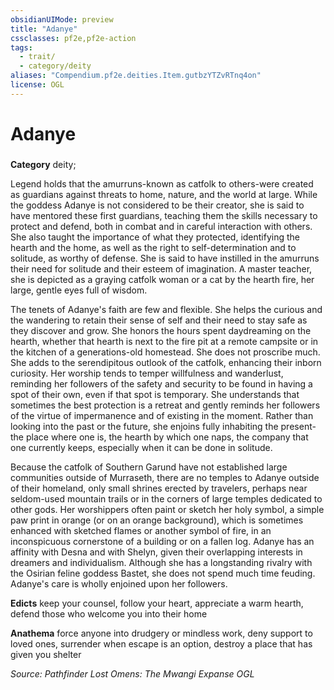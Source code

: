 ```yaml
---
obsidianUIMode: preview
title: "Adanye"
cssclasses: pf2e,pf2e-action
tags:
  - trait/
  - category/deity
aliases: "Compendium.pf2e.deities.Item.gutbzYTZvRTnq4on"
license: OGL
---
```

# Adanye

### 

**Category** deity; 




Legend holds that the amurruns-known as catfolk to others-were created as guardians against threats to home, nature, and the world at large. While the goddess Adanye is not considered to be their creator, she is said to have mentored these first guardians, teaching them the skills necessary to protect and defend, both in combat and in careful interaction with others. She also taught the importance of what they protected, identifying the hearth and the home, as well as the right to self-determination and to solitude, as worthy of defense. She is said to have instilled in the amurruns their need for solitude and their esteem of imagination. A master teacher, she is depicted as a graying catfolk woman or a cat by the hearth fire, her large, gentle eyes full of wisdom.

The tenets of Adanye's faith are few and flexible. She helps the curious and the wandering to retain their sense of self and their need to stay safe as they discover and grow. She honors the hours spent daydreaming on the hearth, whether that hearth is next to the fire pit at a remote campsite or in the kitchen of a generations-old homestead. She does not proscribe much. She adds to the serendipitous outlook of the catfolk, enhancing their inborn curiosity. Her worship tends to temper willfulness and wanderlust, reminding her followers of the safety and security to be found in having a spot of their own, even if that spot is temporary. She understands that sometimes the best protection is a retreat and gently reminds her followers of the virtue of impermanence and of existing in the moment. Rather than looking into the past or the future, she enjoins fully inhabiting the present-the place where one is, the hearth by which one naps, the company that one currently keeps, especially when it can be done in solitude.

Because the catfolk of Southern Garund have not established large communities outside of Murraseth, there are no temples to Adanye outside of their homeland, only small shrines erected by travelers, perhaps near seldom-used mountain trails or in the corners of large temples dedicated to other gods. Her worshippers often paint or sketch her holy symbol, a simple paw print in orange (or on an orange background), which is sometimes enhanced with sketched flames or another symbol of fire, in an inconspicuous cornerstone of a building or on a fallen log. Adanye has an affinity with Desna and with Shelyn, given their overlapping interests in dreamers and individualism. Although she has a longstanding rivalry with the Osirian feline goddess Bastet, she does not spend much time feuding. Adanye's care is wholly enjoined upon her followers.

**Edicts** keep your counsel, follow your heart, appreciate a warm hearth, defend those who welcome you into their home

**Anathema** force anyone into drudgery or mindless work, deny support to loved ones, surrender when escape is an option, destroy a place that has given you shelter

*Source: Pathfinder Lost Omens: The Mwangi Expanse*
*OGL*